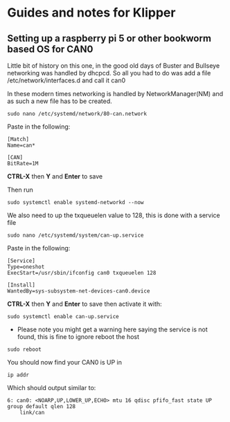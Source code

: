 # Guides and notes for Klipper 
## Setting up a raspberry pi 5 or other bookworm based OS for CAN0

Little bit of history on this one, in the good old days of Buster and Bullseye
networking was handled by dhcpcd. So all you had to do was add a file
/etc/network/interfaces.d and call it can0

In these modern times networking is handled by NetworkManager(NM) and
as such a new file has to be created.
```
sudo nano /etc/systemd/network/80-can.network
```
Paste in the following:
```
[Match]
Name=can*

[CAN]
BitRate=1M
```
**CTRL-X** then **Y** and **Enter** to save

Then run
```
sudo systemctl enable systemd-networkd --now
```
We also need to up the txqueuelen value to 128, this is done with a service file
```
sudo nano /etc/systemd/system/can-up.service
```
Paste in the following:
```
[Service]
Type=oneshot
ExecStart=/usr/sbin/ifconfig can0 txqueuelen 128

[Install]
WantedBy=sys-subsystem-net-devices-can0.device
```
**CTRL-X** then **Y** and **Enter** to save
then activate it with:
```
sudo systemctl enable can-up.service
```
* Please note you might get a warning here saying the service is not found, this is fine to ignore
reboot the host
```
sudo reboot
```
You should now find your CAN0 is UP in
```
ip addr
```
Which should output similar to:
```
6: can0: <NOARP,UP,LOWER_UP,ECHO> mtu 16 qdisc pfifo_fast state UP group default qlen 128
    link/can
```
